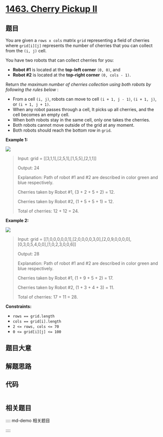# [1463. Cherry Pickup II](https://leetcode.com/problems/cherry-pickup-ii)

## 题目

You are given a `rows x cols` matrix `grid` representing a field of cherries
where `grid[i][j]` represents the number of cherries that you can collect from
the `(i, j)` cell.

You have two robots that can collect cherries for you:

  * **Robot #1** is located at the **top-left corner** `(0, 0)`, and
  * **Robot #2** is located at the **top-right corner** `(0, cols - 1)`.

Return _the maximum number of cherries collection using both robots by
following the rules below_ :

  * From a cell `(i, j)`, robots can move to cell `(i + 1, j - 1)`, `(i + 1, j)`, or `(i + 1, j + 1)`.
  * When any robot passes through a cell, It picks up all cherries, and the cell becomes an empty cell.
  * When both robots stay in the same cell, only one takes the cherries.
  * Both robots cannot move outside of the grid at any moment.
  * Both robots should reach the bottom row in `grid`.



**Example 1:**

![](https://assets.leetcode.com/uploads/2020/04/29/sample_1_1802.png)

> Input: grid = [[3,1,1],[2,5,1],[1,5,5],[2,1,1]]
> 
> Output: 24
> 
> Explanation: Path of robot #1 and #2 are described in color green and blue respectively.
> 
> Cherries taken by Robot #1, (3 + 2 + 5 + 2) = 12.
> 
> Cherries taken by Robot #2, (1 + 5 + 5 + 1) = 12.
> 
> Total of cherries: 12 + 12 = 24.

**Example 2:**

![](https://assets.leetcode.com/uploads/2020/04/23/sample_2_1802.png)

> Input: grid = [[1,0,0,0,0,0,1],[2,0,0,0,0,3,0],[2,0,9,0,0,0,0],[0,3,0,5,4,0,0],[1,0,2,3,0,0,6]]
> 
> Output: 28
> 
> Explanation: Path of robot #1 and #2 are described in color green and blue respectively.
> 
> Cherries taken by Robot #1, (1 + 9 + 5 + 2) = 17.
> 
> Cherries taken by Robot #2, (1 + 3 + 4 + 3) = 11.
> 
> Total of cherries: 17 + 11 = 28.

**Constraints:**

  * `rows == grid.length`
  * `cols == grid[i].length`
  * `2 <= rows, cols <= 70`
  * `0 <= grid[i][j] <= 100`


## 题目大意

## 解题思路

## 代码

```javascript

```

## 相关题目

:::: md-demo 相关题目

::::
